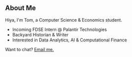 
## About Me
Hiya, I'm Tom, a Computer Science & Economics student.

- Incoming FDSE Intern @ Palantir Technologies
- Backyard Historian & Writer
- Interested in Data Analytics, AI & Computational Finance 

Want to chat? [Email me.](mailto:tom@tomaustin.dev)

